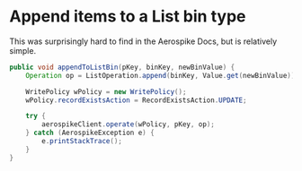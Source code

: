 # Append items to a List bin type

This was surprisingly hard to find in the Aerospike Docs, but is relatively simple.

```java
public void appendToListBin(pKey, binKey, newBinValue) {
    Operation op = ListOperation.append(binKey, Value.get(newBinValue));

    WritePolicy wPolicy = new WritePolicy();
    wPolicy.recordExistsAction = RecordExistsAction.UPDATE;

    try {
        aerospikeClient.operate(wPolicy, pKey, op);
    } catch (AerospikeException e) {
        e.printStackTrace();
    }
}
```
